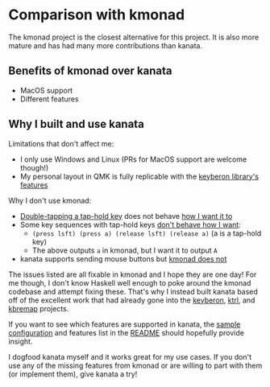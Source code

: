 # Comparison with kmonad

The kmonad project is the closest alternative for this project. It is also more
mature and has had many more contributions than kanata.

## Benefits of kmonad over kanata

- MacOS support
- Different features

## Why I built and use kanata

Limitations that don't affect me:

- I only use Windows and Linux (PRs for MacOS support are welcome though!)
- My personal layout in QMK is fully replicable with the
  [keyberon library's features](https://github.com/TeXitoi/keyberon/blob/master/src/action.rs)

Why I don't use kmonad:

- [Double-tapping a tap-hold key](https://github.com/kmonad/kmonad/issues/163) does not behave
  [how I want it to](https://docs.qmk.fm/#/tap_hold?id=tapping-force-hold)
- Some key sequences with tap-hold keys [don't behave how I want](https://github.com/kmonad/kmonad/issues/466):
  - `(press lsft) (press a) (release lsft) (release a)` (a is a tap-hold key)
  - The above outputs `a` in kmonad, but I want it to output `A`
- kanata supports sending mouse buttons but [kmonad does not](https://github.com/kmonad/kmonad/issues/150)

The issues listed are all fixable in kmonad and I hope they are one day! For me
though, I don't know Haskell well enough to poke around the kmonad codebase and
attempt fixing these. That's why I instead built kanata based off of the
excellent work that had already gone into the
[keyberon](https://github.com/TeXitoi/keyberon),
[ktrl](https://github.com/ItayGarin/ktrl), and
[kbremap](https://github.com/timokroeger/kbremap) projects.

If you want to see which features are supported in kanata, the
[sample configuration](../cfg_samples/kanata.kbd) and features list in the
[README](../README.md#features) should hopefully provide insight.

I dogfood kanata myself and it works great for my use cases. If you don't use
any of the missing features from kmonad or are willing to part with them (or
implement them), give kanata a try!
